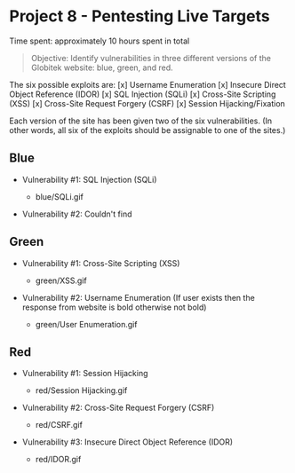 # Project 8 - Pentesting Live Targets

Time spent: approximately 10 hours spent in total

> Objective: Identify vulnerabilities in three different versions of the Globitek website: blue, green, and red.

The six possible exploits are:
[x] Username Enumeration
[x] Insecure Direct Object Reference (IDOR)
[x] SQL Injection (SQLi)
[x] Cross-Site Scripting (XSS)
[x] Cross-Site Request Forgery (CSRF)
[x] Session Hijacking/Fixation

Each version of the site has been given two of the six vulnerabilities. (In other words, all six of the exploits should be assignable to one of the sites.)

## Blue

  - Vulnerability #1: SQL Injection (SQLi)
      - blue/SQLi.gif

  - Vulnerability #2: Couldn't find 


## Green

  - Vulnerability #1: Cross-Site Scripting (XSS)
      - green/XSS.gif

  - Vulnerability #2: Username Enumeration (If user exists then the response from website is bold otherwise not bold)
    - green/User Enumeration.gif

## Red

  - Vulnerability #1: Session Hijacking
    - red/Session Hijacking.gif

  - Vulnerability #2: Cross-Site Request Forgery (CSRF)
    - red/CSRF.gif
    
  - Vulnerability #3: Insecure Direct Object Reference (IDOR)
    - red/IDOR.gif
  
